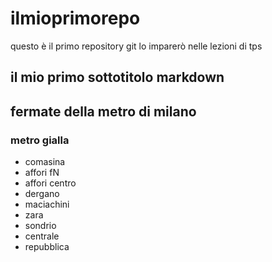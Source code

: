 # ilmioprimorepo
questo è il primo repository git lo imparerò nelle lezioni di tps
## il mio primo sottotitolo markdown
## fermate della metro di milano
### metro gialla
- comasina
- affori fN
- affori centro
- dergano
- maciachini
- zara
- sondrio
- centrale
- repubblica